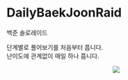 # DailyBaekJoonRaid
백준 솔로레이드

단계별로 풀어보기를 처음부터 풉니다.   
난이도에 관계없이 매일 하나 풉니다.



 <p align = "center">
 <img src = "https://github.com/NCTp/BaekJoonRaid/assets/45461452/74f90e37-a3bc-4149-98ce-e8eee3cd3add">
 </p>
